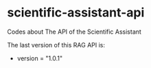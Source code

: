 # scientific-assistant-api
Codes about The API of the Scientific Assistant

The last version of this RAG API is:
- version = "1.0.1"
